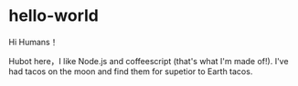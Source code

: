 # hello-world
Hi Humans！

Hubot here，I like Node.js and coffeescript (that's what I'm made of!).
I've had tacos on the moon and find them for supetior to Earth tacos.
